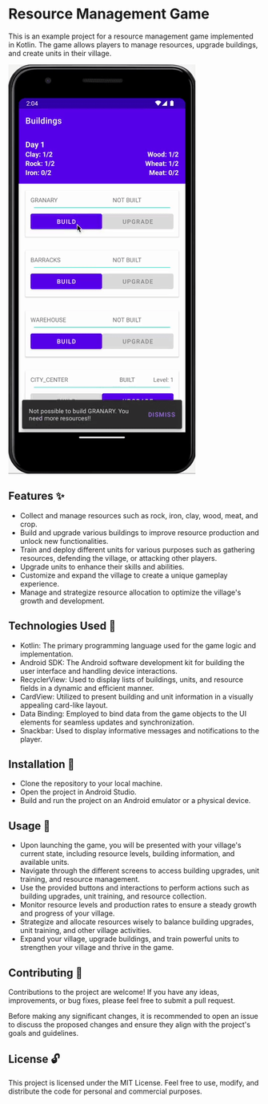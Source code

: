 # Resource Management Game

This is an example project for a resource management game implemented in Kotlin. The game allows players to manage resources, upgrade buildings, and create units in their village.

![me](https://github.com/andreikeda/village-resource-management-example/blob/master/ezgif-2-108347fdb1.gif)

## Features ✨

- Collect and manage resources such as rock, iron, clay, wood, meat, and crop.
- Build and upgrade various buildings to improve resource production and unlock new functionalities.
- Train and deploy different units for various purposes such as gathering resources, defending the village, or attacking other players.
- Upgrade units to enhance their skills and abilities.
- Customize and expand the village to create a unique gameplay experience.
- Manage and strategize resource allocation to optimize the village's growth and development.


## Technologies Used 🔮

- Kotlin: The primary programming language used for the game logic and implementation.
- Android SDK: The Android software development kit for building the user interface and handling device interactions.
- RecyclerView: Used to display lists of buildings, units, and resource fields in a dynamic and efficient manner.
- CardView: Utilized to present building and unit information in a visually appealing card-like layout.
- Data Binding: Employed to bind data from the game objects to the UI elements for seamless updates and synchronization.
- Snackbar: Used to display informative messages and notifications to the player.


## Installation 💾

- Clone the repository to your local machine.
- Open the project in Android Studio.
- Build and run the project on an Android emulator or a physical device.


## Usage 📱

- Upon launching the game, you will be presented with your village's current state, including resource levels, building information, and available units.
- Navigate through the different screens to access building upgrades, unit training, and resource management.
- Use the provided buttons and interactions to perform actions such as building upgrades, unit training, and resource collection.
- Monitor resource levels and production rates to ensure a steady growth and progress of your village.
- Strategize and allocate resources wisely to balance building upgrades, unit training, and other village activities.
- Expand your village, upgrade buildings, and train powerful units to strengthen your village and thrive in the game.


## Contributing 📢

Contributions to the project are welcome! If you have any ideas, improvements, or bug fixes, please feel free to submit a pull request.

Before making any significant changes, it is recommended to open an issue to discuss the proposed changes and ensure they align with the project's goals and guidelines.

## License 🔓

This project is licensed under the MIT License. Feel free to use, modify, and distribute the code for personal and commercial purposes.
